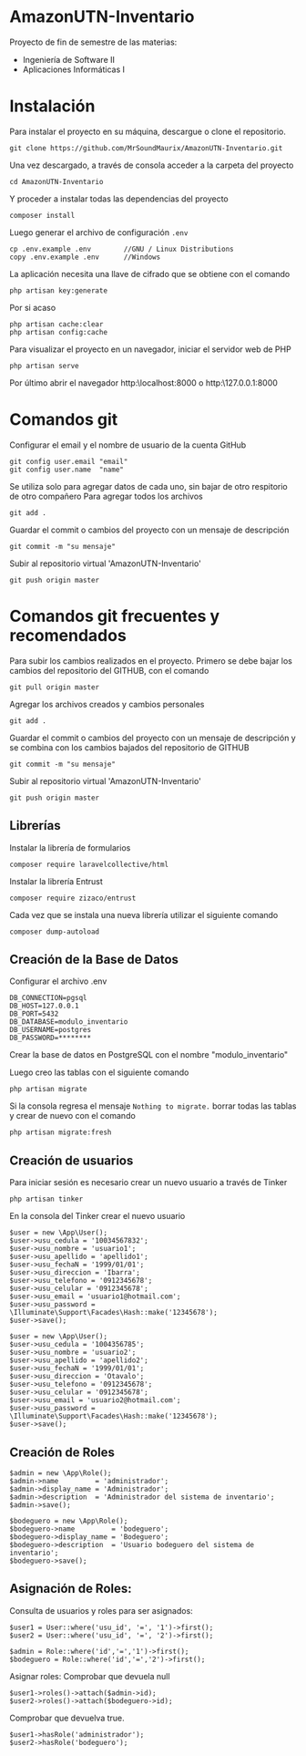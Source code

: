 # AmazonUTN-Inventario
Proyecto de fin de semestre de las materias:
- Ingeniería de Software II
- Aplicaciones Informáticas I

# Instalación
Para instalar el proyecto en su máquina, descargue o clone el repositorio.

```
git clone https://github.com/MrSoundMaurix/AmazonUTN-Inventario.git
```

Una vez descargado, a través de consola acceder a la carpeta del proyecto

```
cd AmazonUTN-Inventario
```

Y proceder a instalar todas las dependencias del proyecto
```
composer install
```

Luego generar el archivo de configuración `.env`
```
cp .env.example .env        //GNU / Linux Distributions
copy .env.example .env      //Windows
```

La aplicación necesita una llave de cifrado que se obtiene con el comando
```
php artisan key:generate
```

Por si acaso
```
php artisan cache:clear
php artisan config:cache
```

Para visualizar el proyecto en un navegador, iniciar el servidor web de PHP
```
php artisan serve
```

Por último abrir el navegador http:\\localhost:8000 o http:\\127.0.0.1:8000


# Comandos git
Configurar el email y el nombre de usuario de la cuenta GitHub
```
git config user.email "email"
git config user.name  "name"

```
Se utiliza solo para agregar datos de cada uno, sin bajar de otro respitorio de otro compañero
Para agregar todos los archivos
```
git add .
```
Guardar el commit o cambios del proyecto con un mensaje de descripción
```
git commit -m "su mensaje"
```

Subir al repositorio virtual 'AmazonUTN-Inventario'
```
git push origin master
```
# Comandos git frecuentes y recomendados

Para subir los cambios realizados en el proyecto. Primero se debe bajar los cambios del repositorio del GITHUB, con el comando
```
git pull origin master
```

Agregar los archivos creados y cambios personales 
```
git add .
```

Guardar el commit o cambios del proyecto con un mensaje de descripción y se combina con los cambios bajados del repositorio de GITHUB
```
git commit -m "su mensaje"
```

Subir al repositorio virtual 'AmazonUTN-Inventario'
```
git push origin master
```

## Librerías
Instalar la librería de formularios
```
composer require laravelcollective/html
```
Instalar la librería Entrust                                                                                                        
```
composer require zizaco/entrust
```
Cada vez que se instala una nueva librería utilizar el siguiente comando
```
composer dump-autoload
```

## Creación de la Base de Datos
Configurar el archivo .env
```
DB_CONNECTION=pgsql
DB_HOST=127.0.0.1
DB_PORT=5432
DB_DATABASE=modulo_inventario
DB_USERNAME=postgres
DB_PASSWORD=********
```
Crear la base de datos en PostgreSQL con el nombre "modulo_inventario"

Luego creo las tablas con el siguiente comando
```
php artisan migrate
```

Si la consola regresa el mensaje `Nothing to migrate.` borrar todas las tablas y crear de nuevo con el comando
```
php artisan migrate:fresh
```

## Creación de usuarios
Para iniciar sesión es necesario crear un nuevo usuario a través de Tinker
```
php artisan tinker
```

En la consola del Tinker crear el nuevo usuario
```
$user = new \App\User();
$user->usu_cedula = '10034567832';
$user->usu_nombre = 'usuario1';
$user->usu_apellido = 'apellido1';
$user->usu_fechaN = '1999/01/01';
$user->usu_direccion = 'Ibarra';
$user->usu_telefono = '0912345678';
$user->usu_celular = '0912345678';
$user->usu_email = 'usuario1@hotmail.com';
$user->usu_password = \Illuminate\Support\Facades\Hash::make('12345678');
$user->save();

$user = new \App\User();
$user->usu_cedula = '1004356785';
$user->usu_nombre = 'usuario2';
$user->usu_apellido = 'apellido2';
$user->usu_fechaN = '1999/01/01';
$user->usu_direccion = 'Otavalo';
$user->usu_telefono = '0912345678';
$user->usu_celular = '0912345678';
$user->usu_email = 'usuario2@hotmail.com';
$user->usu_password = \Illuminate\Support\Facades\Hash::make('12345678');
$user->save();
```
## Creación de Roles
```
$admin = new \App\Role();
$admin->name         = 'administrador';
$admin->display_name = 'Administrador'; 
$admin->description  = 'Administrador del sistema de inventario'; 
$admin->save();

$bodeguero = new \App\Role();
$bodeguero->name         = 'bodeguero';
$bodeguero->display_name = 'Bodeguero';
$bodeguero->description  = 'Usuario bodeguero del sistema de inventario'; 
$bodeguero->save();

```
## Asignación de Roles: 
Consulta de usuarios y roles para ser asignados:
```
$user1 = User::where('usu_id', '=', '1')->first();
$user2 = User::where('usu_id', '=', '2')->first();

$admin = Role::where('id','=','1')->first();
$bodeguero = Role::where('id','=','2')->first();
```
Asignar roles: Comprobar que devuela null
```
$user1->roles()->attach($admin->id);
$user2->roles()->attach($bodeguero->id);
```
Comprobar que devuelva true.
```
$user1->hasRole('administrador');
$user2->hasRole('bodeguero');
```
 




